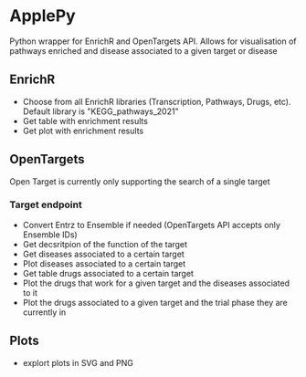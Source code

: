 # ApplePy
Python wrapper for EnrichR and OpenTargets API. Allows for visualisation of pathways enriched and disease associated to a given target or disease

## EnrichR
- Choose from all EnrichR libraries (Transcription, Pathways, Drugs, etc). Default library is "KEGG_pathways_2021"
- Get table with enrichment results
- Get plot with enrichment results

## OpenTargets
Open Target is currently only supporting the search of a single target

### Target endpoint
- Convert Entrz to Ensemble if needed (OpenTargets API accepts only Ensemble IDs)
- Get decsritpion of the function of the target
- Get diseases associated to a certain target
- Plot diseases associated to a certain target
- Get table drugs associated to a certain target
- Plot the drugs that work for a given target and the diseases associated to it
- Plot the drugs associated to a given target and the trial phase they are currently in

## Plots
- explort plots in SVG and PNG
